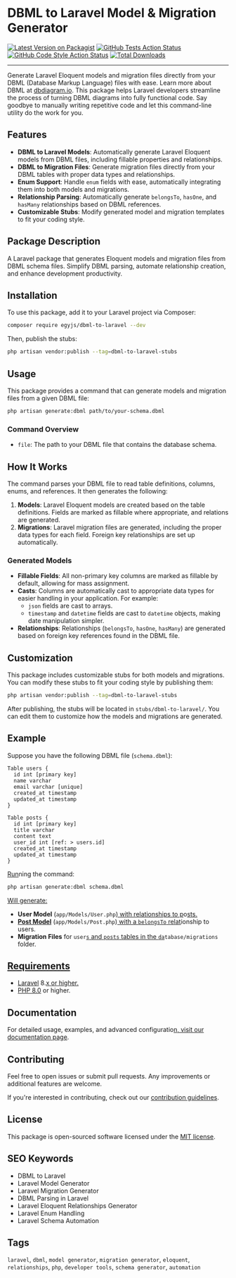 # DBML to Laravel Model & Migration Generator
[![Latest Version on Packagist](https://img.shields.io/packagist/v/egyjs/dbml-to-laravel.svg?style=flat-square)](https://packagist.org/packages/egyjs/dbml-to-laravel)
[![GitHub Tests Action Status](https://img.shields.io/github/actions/workflow/status/egyjs/dbml-to-laravel/run-tests.yml?branch=main&label=tests&style=flat-square)](https://github.com/egyjs/dbml-to-laravel/actions?query=workflow%3Arun-tests+branch%3Amain)
[![GitHub Code Style Action Status](https://img.shields.io/github/actions/workflow/status/egyjs/dbml-to-laravel/fix-php-code-style-issues.yml?branch=main&label=code%20style&style=flat-square)](https://github.com/egyjs/dbml-to-laravel/actions?query=workflow%3A"Fix+PHP+code+style+issues"+branch%3Amain)
[![Total Downloads](https://img.shields.io/packagist/dt/egyjs/dbml-to-laravel.svg?style=flat-square)](https://packagist.org/packages/egyjs/dbml-to-laravel)
<!--delete-->
---
Generate Laravel Eloquent models and migration files directly from your DBML (Database Markup Language) files with ease. Learn more about DBML at [dbdiagram.io](https://dbdiagram.io/). This package helps Laravel developers streamline the process of turning DBML diagrams into fully functional code. Say goodbye to manually writing repetitive code and let this command-line utility do the work for you.

## Features

- **DBML to Laravel Models**: Automatically generate Laravel Eloquent models from DBML files, including fillable properties and relationships.
- **DBML to Migration Files**: Generate migration files directly from your DBML tables with proper data types and relationships.
- **Enum Support**: Handle `enum` fields with ease, automatically integrating them into both models and migrations.
- **Relationship Parsing**: Automatically generate `belongsTo`, `hasOne`, and `hasMany` relationships based on DBML references.
- **Customizable Stubs**: Modify generated model and migration templates to fit your coding style.

## Package Description

A Laravel package that generates Eloquent models and migration files from DBML schema files. Simplify DBML parsing, automate relationship creation, and enhance development productivity.

## Installation

To use this package, add it to your Laravel project via Composer:

```bash
composer require egyjs/dbml-to-laravel --dev
```

Then, publish the stubs:

```bash
php artisan vendor:publish --tag=dbml-to-laravel-stubs
```

## Usage

This package provides a command that can generate models and migration files from a given DBML file:

```bash
php artisan generate:dbml path/to/your-schema.dbml
```

### Command Overview

- `file`: The path to your DBML file that contains the database schema.

## How It Works

The command parses your DBML file to read table definitions, columns, enums, and references. It then generates the following:

1. **Models**: Laravel Eloquent models are created based on the table definitions. Fields are marked as fillable where appropriate, and relations are generated.
2. **Migrations**: Laravel migration files are generated, including the proper data types for each field. Foreign key relationships are set up automatically.

### Generated Models

- **Fillable Fields**: All non-primary key columns are marked as fillable by default, allowing for mass assignment.
- **Casts**: Columns are automatically cast to appropriate data types for easier handling in your application. For example:
  - `json` fields are cast to arrays.
  - `timestamp` and `datetime` fields are cast to `datetime` objects, making date manipulation simpler.
- **Relationships**: Relationships (`belongsTo`, `hasOne`, `hasMany`) are generated based on foreign key references found in the DBML file.

## Customization

This package includes customizable stubs for both models and migrations. You can modify these stubs to fit your coding style by publishing them:

```bash
php artisan vendor:publish --tag=dbml-to-laravel-stubs
```

After publishing, the stubs will be located in `stubs/dbml-to-laravel/`. You can edit them to customize how the models and migrations are generated.

## Example

Suppose you have the following DBML file (`schema.dbml`):

```dbml
Table users {
  id int [primary key]
  name varchar
  email varchar [unique]
  created_at timestamp
  updated_at timestamp
}

Table posts {
  id int [primary key]
  title varchar
  content text
  user_id int [ref: > users.id]
  created_at timestamp
  updated_at timestamp
}
```

[Run](https://github.com/egyjs/dbml-to-laravel/wiki)ning the command:

```bash
php artisan generate:dbml schema.dbml
```

[Will generate:](https://github.com/egyjs/dbml-to-laravel/wiki)

- **User Model** (`app/Models/User.php`[) ](https://github.com/egyjs/dbml-to-laravel/wiki)[with relationships to p](https://github.com/egyjs/dbml-to-laravel/blob/main/CONTRIBUTING.md)o[sts.](https://github.com/egyjs/dbml-to-laravel/wiki)
- **[Post Model](https://github.com/egyjs/dbml-to-laravel/wiki)** (`app/Models/Post.php`)[ with a ](https://github.com/egyjs/dbml-to-laravel/blob/main/CONTRIBUTING.md)[`belongsTo`](https://github.com/egyjs/dbml-to-laravel/blob/main/CONTRIBUTING.md)[ relat](https://github.com/egyjs/dbml-to-laravel/blob/main/CONTRIBUTING.md)ionship to users.
- **Migration Files** for `user`[`s`](https://github.com/egyjs/dbml-to-laravel/wiki)[ and](https://github.com/egyjs/dbml-to-laravel/wiki)[ ](https://github.com/egyjs/dbml-to-laravel/blob/main/CONTRIBUTING.md)[`posts`](https://github.com/egyjs/dbml-to-laravel/blob/main/CONTRIBUTING.md)[ tables in the ](https://github.com/egyjs/dbml-to-laravel/blob/main/CONTRIBUTING.md)[`da`](https://github.com/egyjs/dbml-to-laravel/blob/main/CONTRIBUTING.md)`tabase/migrations` folder.

## [Requirements](https://github.com/egyjs/dbml-to-laravel/blob/main/CONTRIBUTING.md)

- [Laravel](https://github.com/egyjs/dbml-to-laravel/blob/main/CONTRIBUTING.md) 8.[x or higher.](https://github.com/egyjs/dbml-to-laravel/blob/main/CONTRIBUTING.md)
- [PHP 8.0](https://github.com/egyjs/dbml-to-laravel/blob/main/CONTRIBUTING.md) or higher.

## Documentation

For detailed usage, examples, and advanced configuratio[n, visit our ](https://github.com/egyjs/dbml-to-laravel/blob/main/CONTRIBUTING.md)[documentat](https://github.com/egyjs/dbml-to-laravel/blob/main/CONTRIBUTING.md)[ion page](https://github.com/egyjs/dbml-to-laravel/wiki).

## Contributing

Feel free to open issues or submit pull requests. Any improvements or additional features are welcome.

If you're interested in contributing, check out our [contribution guidelines](https://github.com/egyjs/dbml-to-laravel/blob/main/CONTRIBUTING.md).

## License

This package is open-sourced software licensed under the [MIT license](LICENSE).

## SEO Keywords

- DBML to Laravel
- Laravel Model Generator
- Laravel Migration Generator
- DBML Parsing in Laravel
- Laravel Eloquent Relationships Generator
- Laravel Enum Handling
- Laravel Schema Automation

## Tags

`laravel`, `dbml`, `model generator`, `migration generator`, `eloquent`, `relationships`, `php`, `developer tools`, `schema generator`, `automation`

